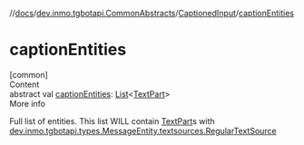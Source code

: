 //[docs](../../../index.md)/[dev.inmo.tgbotapi.CommonAbstracts](../index.md)/[CaptionedInput](index.md)/[captionEntities](caption-entities.md)



# captionEntities  
[common]  
Content  
abstract val [captionEntities](caption-entities.md): [List](https://kotlinlang.org/api/latest/jvm/stdlib/kotlin.collections/-list/index.html)<[TextPart](../-text-part/index.md)>  
More info  


Full list of entities. This list WILL contain [TextPart](../-text-part/index.md)s with [dev.inmo.tgbotapi.types.MessageEntity.textsources.RegularTextSource](../../dev.inmo.tgbotapi.types.MessageEntity.textsources/-regular-text-source/index.md)

  



